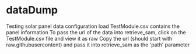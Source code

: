 # dataDump
Testing solar panel data configuration load
TestModule.csv contains the panel information
To pass the url of the data into retrieve_sam, click on the TestModule.csv file and view it as raw
Copy the url (should start with raw.githubusercontent) and pass it into retrieve_sam as the 'path' parameter
